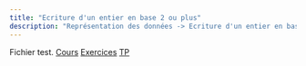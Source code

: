 ```yaml
---
title: "Ecriture d'un entier en base 2 ou plus"
description: "Représentation des données -> Ecriture d'un entier en base 2 ou plus"
---
```


Fichier test.
[Cours](./cours)
[Exercices](./exercices)
[TP](./tp)